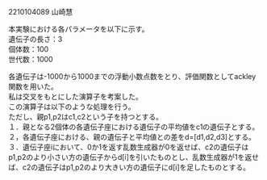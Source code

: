 2210104089 山崎慧<br>

本実験における各パラメータを以下に示す。<br>
遺伝子の長さ：3<br>
個体数：100<br>
世代数：1000<br>

各遺伝子は-1000から1000までの浮動小数点数をとり、評価関数としてackley関数を用いた。<br>
私は交叉をもとにした演算子を考案した。<br>
この演算子は以下のような処理を行う。<br>
ただし、親p1,p2はc1,c2という子を持つとする。<br>
１．親となる2個体の各遺伝子座における遺伝子の平均値をc1の遺伝子とする。<br>
２，各遺伝子座における、親の遺伝子と平均値との差をd=[d1,d2,d3]とする。<br>
３．遺伝子座iにおいて、0か1を返す乱数生成器が0を返せば、c2の遺伝子はp1,p2のより小さい方の遺伝子からd[i]を引いたものとし、乱数生成器が1を返せば、c2の遺伝子はp1,p2のより大きい方の遺伝子にd[i]を足したものとする。<br>
